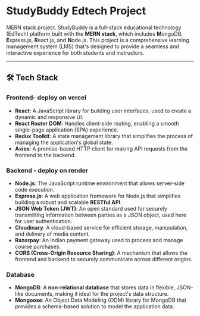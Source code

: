 # StudyBuddy Edtech Project
MERN stack project. 
StudyBuddy is a full-stack educational technology (EdTech) platform built with the **MERN stack**, which includes **M**ongoDB, **E**xpress.js, **R**eact.js, and **N**ode.js. This project is a comprehensive learning management system (LMS) that's designed to provide a seamless and interactive experience for both students and instructors.

---

## 🛠️ Tech Stack

### Frontend- deploy  on vercel
* **React**: A JavaScript library for building user interfaces, used to create a dynamic and responsive UI.
* **React Router DOM**: Handles client-side routing, enabling a smooth single-page application (SPA) experience.
* **Redux Toolkit**: A state management library that simplifies the process of managing the application's global state.
* **Axios**: A promise-based HTTP client for making API requests from the frontend to the backend.

### Backend - deploy on render
* **Node.js**: The JavaScript runtime environment that allows server-side code execution.
* **Express.js**: A web application framework for Node.js that simplifies building a robust and scalable **RESTful API**.
* **JSON Web Token (JWT)**: An open standard used for securely transmitting information between parties as a JSON object, used here for user authentication.
* **Cloudinary**: A cloud-based service for efficient storage, manipulation, and delivery of media content.
* **Razorpay**: An Indian payment gateway used to process and manage course purchases.
* **CORS (Cross-Origin Resource Sharing)**: A mechanism that allows the frontend and backend to securely communicate across different origins.

### Database
* **MongoDB**: A **non-relational database** that stores data in flexible, JSON-like documents, making it ideal for the project's data structure.
* **Mongoose**: An Object Data Modeling (ODM) library for MongoDB that provides a schema-based solution to model the application data.
